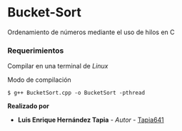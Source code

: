 # Bucket-Sort
Ordenamiento de números mediante el uso de hilos en C



### Requerimientos

Compilar en una terminal de _Linux_

Modo de compilación
```
$ g++ BucketSort.cpp -o BucketSort -pthread

```


**Realizado por**
* **Luis Enrique Hernández Tapia** - *Autor* - [Tapia641](https://github.com/Tapia641)

